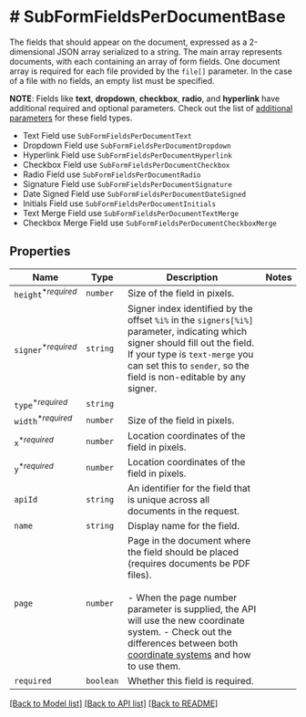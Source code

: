 # # SubFormFieldsPerDocumentBase

The fields that should appear on the document, expressed as a 2-dimensional JSON array serialized to a string. The main array represents documents, with each containing an array of form fields. One document array is required for each file provided by the `file[]` parameter. In the case of a file with no fields, an empty list must be specified.

**NOTE**: Fields like **text**, **dropdown**, **checkbox**, **radio**, and **hyperlink** have additional required and optional parameters. Check out the list of [additional parameters](/api/reference/constants/#form-fields-per-document) for these field types.

* Text Field use `SubFormFieldsPerDocumentText`
* Dropdown Field use `SubFormFieldsPerDocumentDropdown`
* Hyperlink Field use `SubFormFieldsPerDocumentHyperlink`
* Checkbox Field use `SubFormFieldsPerDocumentCheckbox`
* Radio Field use `SubFormFieldsPerDocumentRadio`
* Signature Field use `SubFormFieldsPerDocumentSignature`
* Date Signed Field use `SubFormFieldsPerDocumentDateSigned`
* Initials Field use `SubFormFieldsPerDocumentInitials`
* Text Merge Field use `SubFormFieldsPerDocumentTextMerge`
* Checkbox Merge Field use `SubFormFieldsPerDocumentCheckboxMerge`

## Properties

Name | Type | Description | Notes
------------ | ------------- | ------------- | -------------
| `height`<sup>*_required_</sup> | ```number``` |  Size of the field in pixels.  |  |
| `signer`<sup>*_required_</sup> | ```string``` |  Signer index identified by the offset `%i%` in the `signers[%i%]` parameter, indicating which signer should fill out the field. If your type is `text-merge` you can set this to `sender`, so the field is non-editable by any signer.  |  |
| `type`<sup>*_required_</sup> | ```string``` |    |  |
| `width`<sup>*_required_</sup> | ```number``` |  Size of the field in pixels.  |  |
| `x`<sup>*_required_</sup> | ```number``` |  Location coordinates of the field in pixels.  |  |
| `y`<sup>*_required_</sup> | ```number``` |  Location coordinates of the field in pixels.  |  |
| `apiId` | ```string``` |  An identifier for the field that is unique across all documents in the request.  |  |
| `name` | ```string``` |  Display name for the field.  |  |
| `page` | ```number``` |  Page in the document where the field should be placed (requires documents be PDF files).<br><br>- When the page number parameter is supplied, the API will use the new coordinate system. - Check out the differences between both [coordinate systems](https://faq.hellosign.com/hc/en-us/articles/217115577) and how to use them.  |  |
| `required` | ```boolean``` |  Whether this field is required.  |  |

[[Back to Model list]](../../README.md#models) [[Back to API list]](../../README.md#endpoints) [[Back to README]](../../README.md)

